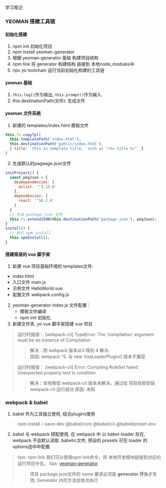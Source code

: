 学习笔记

### YEOMAN 搭建工具链
#### 初始化搭建
1. npm init 初始化项目
2. npm install yeoman-generator
3. 根据 yeoman-generator 基础 构建项目结构
4. npm link 将 generator 构建结构 链接到 本地node_modules中
5. npx yo toolchain 运行当前初始化构建的工具链

#### yeoman 基础
1. <code>this.log()</code>作为输出,  <code>this.prompt()</code>作为输入.
2. this.destinationPath(文件): 生成文件

#### yeoman 文件系统
1. 新建的 templates/index.html 模板文件
```js
this.fs.copyTpl(
  this.templatePath('index.html'),
  this.destinationPath('public/index.html'),
  { title: `this is template title,  such as "<%= title %>"` }
)
```
2. 生成默认的pageage.json文件
```js
initProject() {
  const pkgJson = {
    devDependencies: {
      eslint: '^3.15.0'
    },
    dependencies: {
      react: '^16.2.0'
    }
  }
  // 生成 package.json 文件
  this.fs.extendJSON(this.destinationPath('package.json'), pkgJson);
}
install() {
  // 执行 npm install
  this.npmInstall();
}
```

#### 搭建简易的 vue 脚手架
1. 新建 vue 项目基础环境的 templates文件:
  - index.html
  - 入口文件 main.js
  - 示例文件 HelloWorld.vue
  - 配置文件 webpack.config.js
2. yeoman-generator index.js 文件配置：
   - 模板文件编译
   - npm init 初始化
3. 新建文件夹, yo vue 脚手架搭建 vue 项目
  > 运行时报错： [webpack-cli] TypeError: The 'compilation' argument must be an instance of Compilation
  >> 解决：把 webpack 版本从5 降到 4 解决.  
  >> 原因: webpack ^5. 与 new VueLoaderPlugin() 版本不兼容

  > 运行时报错： [webpack-cli] Error: Compiling RuleSet failed: Unexpected property test in condition
  >> 解决：本地降低 webpack-cli 版本未解决，通过给 项目局部安装webpack-cli 运行成功
  >> 原因: 未知

### webpack & babel
1. babel 作为工具独立使用, 结合plugins使用
  > npm install --save-dev @babel/core @babel/cli @babel/preset-env
2. babel 与 webpack 搭配使用, 在 webpack 中 以 babel-loader 存在, webpack 不会默认读取 .babelrc文件, 预设的 presets 可在 loader 的 options选中中配置

> tips: npm link 我们可以使用npm link命令，将 本地开发模块链接到对应的运行项目中去。
> tips: [yeoman-generator](http://yeoman.io) 
>> 项目 package.json文件的 name 要求必须是 **generator 开头**才有效;
>> Generator 内的方法会依次执行
